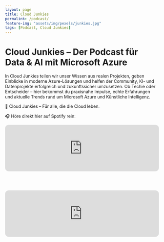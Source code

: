 ```yaml
---
layout: page
title: Cloud Junkies
permalink: /podcast/
feature-img: "assets/img/pexels/junkies.jpg"
tags: [Podcast, Cloud Junkies]
---
```



# Cloud Junkies – Der Podcast für Data & AI mit Microsoft Azure

In Cloud Junkies teilen wir unser Wissen aus realen Projekten, geben Einblicke in moderne Azure-Lösungen und helfen der Community, KI- und Datenprojekte erfolgreich und zukunftssicher umzusetzen.
Ob Techie oder Entscheider – hier bekommst du praxisnahe Impulse, echte Erfahrungen und aktuelle Trends rund um Microsoft Azure und Künstliche Intelligenz.

🚀 Cloud Junkies – Für alle, die die Cloud leben.

🎧 Höre direkt hier auf Spotify rein:<br>

<iframe
  style="border-radius:12px"
  src="https://open.spotify.com/embed/show/0g2b7ul1iYiAtMIapPLWZb"
  width="100%"
  height="152"
  frameborder="0"
  allowfullscreen=""
  allow="autoplay; clipboard-write; encrypted-media; picture-in-picture">
</iframe>

<br><br>
<iframe
  style="border-radius:12px"
  src="https://open.spotify.com/embed/show/j4ERDD8KDVb)"
  width="100%"
  height="152"
  frameborder="0"
  allowfullscreen=""
  allow="autoplay; clipboard-write; encrypted-media; picture-in-picture">
</iframe>

<br><br>
